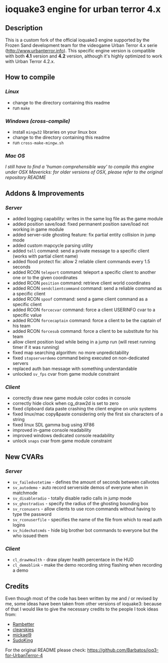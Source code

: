 ioquake3 engine for urban terror 4.x
====================================

## Description

This is a custom fork of the official ioquake3 engine supported by the Frozen Sand development team for the 
videogame Urban Terror 4.x serie (http://www.urbanterror.info). This specific engine version is compatible with 
both **4.1** version and **4.2** version, although it's highly optimized to work with Urban Terror 4.2.x.

## How to compile

### *Linux*

* change to the directory containing this readme
* run `make`

### *Windows (cross-compile)*

* install `mingw32` libraries on your linux box
* change to the directory containing this readme
* run `cross-make-mingw.sh`

### *Mac OS*

*I still have to find a 'human comprehensible way' to compile this engine under OSX Mavericks: for older 
versions of OSX, please refer to the original repository README*

## Addons & Improvements

### *Server*
    
* added logging capability: writes in the same log file as the game module
* added position save/load: fixed permanent position save/load not working in game module
* added server-side ghosting feature: fix partial entity collision in jump mode
* added custom mapcycle parsing utility
* added `tell` command: send a private message to a specific client (works with partial client name)
* added flood protect fix: allow 2 reliable client commands every 1.5 seconds
* added RCON `teleport` command: teleport a specific client to another one or to the given coordinates
* added RCON `position` command: retrieve client world coordinates
* added RCON `sendclientcommand` command: send a reliable command as a specific client
* added RCON `spoof` command: send a game client command as a specific client
* added RCON `forcecvar` command: force a client USERINFO cvar to a specific value
* added RCON `forcecaptain` command: force a client to be the captain of his team
* added RCON `forcesub` command: force a client to be substitute for his team
* allow client position load while being in a jump run (will reset running timer if it was running)
* fixed map searching algorithm: no more unpredictability
* fixed `stopserverdemo` command being executed on non-dedicated servers
* replaced auth ban message with something understandable
* unlocked `sv_fps` cvar from game module constraint

### *Client*

* correctly draw new game module color codes in console
* correctly hide clock when cg_draw2d is set to zero
* fixed clipboard data paste crashing the client engine on unix systems
* fixed linux/mac copy&paste considering only the first six characters of a string
* fixed linux SDL gamma bug using XF86
* improved in-game console readability
* improved windows dedicated console readability
* unlock `snaps` cvar from game module constraint

## New CVARs

### *Server*

* `sv_failedvotetime` - defines the amount of seconds between callvotes
* `sv_autodemo` - auto record serverside demos of everyone when in matchmode
* `sv_disableradio` - totally disable radio calls in jump mode
* `sv_ghostradius` - specify the radius of the ghosting bounding box
* `sv_rconusers` - allow clients to use rcon commands without having to type the password
* `sv_rconuserfile` - specifies the name of the file from which to read auth logins
* `sv_hidechatcmds` - hide big brother bot commands to everyone but the who issued them

### *Client*

* `cl_drawHealth` - draw player health percentace in the HUD
* `cl_demoblink` - make the demo recording string flashing when recording a demo

## Credits

Even though most of the code has been written by me and / or revised by me, some ideas have been taken from 
other versions of ioquake3: because of that I would like to give the necessary credits to the people
I took ideas from:

* [Rambetter](https://github.com/Rambetter)
* [clearskies](https://github.com/clearskies)
* [mickael9](https://bitbucket.org/mickael9)
* [SudoKing](https://github.com/sudoking)

For the original README please check: https://github.com/Barbatos/ioq3-for-UrbanTerror-4
